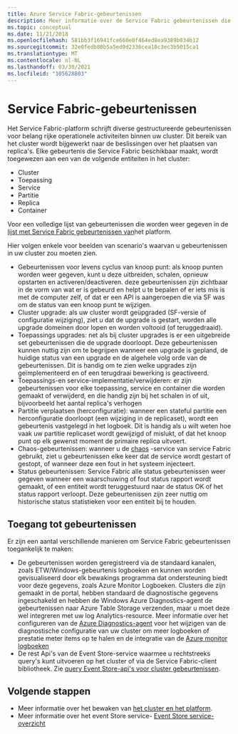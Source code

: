 ```yaml
---
title: Azure Service Fabric-gebeurtenissen
description: Meer informatie over de Service Fabric gebeurtenissen die uit het vak zijn gegeven om u te helpen bij het bewaken van uw Azure Service Fabric-cluster.
ms.topic: conceptual
ms.date: 11/21/2018
ms.openlocfilehash: 581bb3f16941fce660e0f464ed8ea9389b034b12
ms.sourcegitcommit: 32e0fedb80b5a5ed0d2336cea18c3ec3b5015ca1
ms.translationtype: MT
ms.contentlocale: nl-NL
ms.lasthandoff: 03/30/2021
ms.locfileid: "105628803"
---
```

# <a name="service-fabric-events"></a>Service Fabric-gebeurtenissen 

Het Service Fabric-platform schrijft diverse gestructureerde gebeurtenissen voor belang rijke operationele activiteiten binnen uw cluster. Dit bereik van het cluster wordt bijgewerkt naar de beslissingen over het plaatsen van replica's. Elke gebeurtenis die Service Fabric beschikbaar maakt, wordt toegewezen aan een van de volgende entiteiten in het cluster:
* Cluster
* Toepassing
* Service
* Partitie
* Replica 
* Container

Voor een volledige lijst van gebeurtenissen die worden weer gegeven in de [lijst met Service Fabric gebeurtenissen van](service-fabric-diagnostics-event-generation-operational.md)het platform.

Hier volgen enkele voor beelden van scenario's waarvan u gebeurtenissen in uw cluster zou moeten zien. 
* Gebeurtenissen voor levens cyclus van knoop punt: als knoop punten worden weer gegeven, kunt u deze uitbreiden, schalen, opnieuw opstarten en activeren/deactiveren. deze gebeurtenissen zijn zichtbaar in de vorm van wat er is gebeurd en helpt u te bepalen of er iets mis is met de computer zelf, of dat er een API is aangeroepen die via SF was om de status van een knoop punt te wijzigen.
* Cluster upgrade: als uw cluster wordt geüpgraded (SF-versie of configuratie wijziging), ziet u dat de upgrade is gestart, worden alle upgrade domeinen door lopen en worden voltooid (of teruggedraaid). 
* Toepassings upgrades: net als bij cluster upgrades is er een uitgebreide set gebeurtenissen die de upgrade doorloopt. Deze gebeurtenissen kunnen nuttig zijn om te begrijpen wanneer een upgrade is gepland, de huidige status van een upgrade en de algehele volg orde van de gebeurtenissen. Dit is handig om te zien welke upgrades zijn geïmplementeerd en of een terugdraai bewerking is geactiveerd.
* Toepassings-en service-implementatie/verwijderen: er zijn gebeurtenissen voor elke toepassing, service en container die worden gemaakt of verwijderd, en die handig zijn bij het schalen in of uit, bijvoorbeeld het aantal replica's verhogen
* Partitie verplaatsen (herconfiguratie): wanneer een stateful partitie een herconfiguratie doorloopt (een wijziging in de replicaset), wordt een gebeurtenis vastgelegd in het logboek. Dit is handig als u wilt weten hoe vaak uw partitie replicaset wordt gewijzigd of mislukt, of dat het knoop punt op elk gewenst moment de primaire replica uitvoert.
* Chaos-gebeurtenissen: wanneer u de [chaos](service-fabric-controlled-chaos.md) -service van service Fabric gebruikt, ziet u gebeurtenissen elke keer dat de service wordt gestart of gestopt, of wanneer deze een fout in het systeem injecteert.
* Status gebeurtenissen: Service Fabric alle status gebeurtenissen weer gegeven wanneer een waarschuwing of fout status rapport wordt gemaakt, of een entiteit wordt teruggestuurd naar de status OK of het status rapport verloopt. Deze gebeurtenissen zijn zeer nuttig om historische status statistieken voor een entiteit bij te houden. 

## <a name="how-to-access-events"></a>Toegang tot gebeurtenissen

Er zijn een aantal verschillende manieren om Service Fabric gebeurtenissen toegankelijk te maken:
* De gebeurtenissen worden geregistreerd via de standaard kanalen, zoals ETW/Windows-gebeurtenis logboeken en kunnen worden gevisualiseerd door elk bewakings programma dat ondersteuning biedt voor deze gegevens, zoals Azure Monitor Logboeken. Clusters die zijn gemaakt in de portal, hebben standaard de diagnostische gegevens ingeschakeld en hebben de Windows Azure Diagnostics-agent de gebeurtenissen naar Azure Table Storage verzenden, maar u moet deze wel integreren met uw log Analytics-resource. Meer informatie over het configureren van de [Azure Diagnostics-agent](service-fabric-diagnostics-event-aggregation-wad.md) voor het wijzigen van de diagnostische configuratie van uw cluster om meer logboeken of prestatie meter items op te halen en de integratie van de [Azure monitor logboeken](service-fabric-diagnostics-event-analysis-oms.md)
* De rest Api's van de Event Store-service waarmee u rechtstreeks query's kunt uitvoeren op het cluster of via de Service Fabric-client bibliotheek. Zie [query Event Store-api's voor cluster gebeurtenissen](service-fabric-diagnostics-eventstore-query.md).

## <a name="next-steps"></a>Volgende stappen
* Meer informatie over het bewaken van [het cluster en het platform](service-fabric-diagnostics-event-generation-infra.md).
* Meer informatie over het event Store service- [Event Store service-overzicht](service-fabric-diagnostics-eventstore.md)
